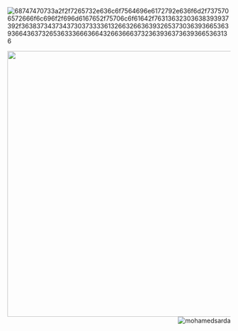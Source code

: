 ![68747470733a2f2f7265732e636c6f7564696e6172792e636f6d2f7375706572666f6c696f2f696d6167652f75706c6f61642f76313632303638393937392f363837343734373037333361326632663639326537303639366536393664363732653633366636643266366637323639363736393665363136](https://user-images.githubusercontent.com/58959408/232639433-cb0aea21-66f0-4508-a771-85e2089c5a87.gif)

<p>
<img width="600" src="https://github-profile-summary-cards.vercel.app/api/cards/profile-details?username=mohamedsarda&hide_border=true&theme=dark" />
  <img  align="right" src="https://github-readme-stats.vercel.app/api/top-langs?username=mohamedsarda&show_icons=true&theme=dark&locale=en&layout=compact" alt="mohamedsarda" />
</p>

